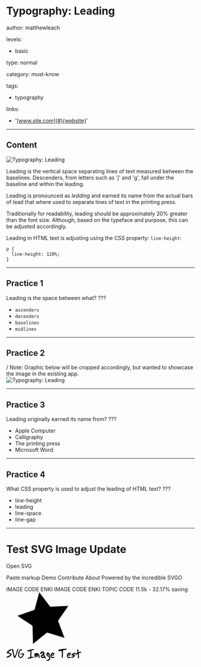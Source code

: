 # Typography: Leading
author: matthewleach

levels:
- basic

type: normal

category: must-know

tags:
- typography

links:
- '[www.site.com](#){website}'

---
## Content

![Typography: Leading](https://i.imgsafe.org/88/88328c494d.png)

Leading is the vertical space separating lines of text measured between the baselines. Descenders, from letters such as 'j' and 'g', fall under the baseline and within the leading. 

Leading is pronounced as *ledding* and earned its name from the actual bars of lead that where used to separate lines of text in the printing press. 

Traditionally for readability, leading should be approximately 20% greater than the font size.  Although, based on the typeface and purpose, this can be adjusted accordingly. 

Leading in HTML text is adjusting using the CSS property: `line-height`:

```
p {
  line-height: 120%;
}
```

---
## Practice 1

Leading is the space between what? ???

- `ascenders`
- `decenders`
- `baselines`
- `midlines`

---
## Practice 2

\/ Note: Graphic below will be cropped accordingly, but wanted to showcase the image in the existing app.  
![Typography: Leading](https://i.imgsafe.org/88/8866f30d50.png)


---

## Practice 3

Leading originally earned its name from? ???

- Apple Computer
- Calligraphy
- The printing press
- Microsoft Word

---


## Practice 4

What CSS property is used to adjust the leading of HTML text? ???

- line-height
- leading
- line-space
- line-gap

---


# Test SVG Image Update


Open SVG

Paste markup
Demo
Contribute
About
Powered by the incredible SVGO


IMAGE
CODE
ENKI IMAGE CODE
ENKI TOPIC CODE
11.5k - 32.17% saving
<svg width="201" height="183" viewBox="0 0 201 183" xmlns="http://www.w3.org/2000/svg"><title>Group</title><g fill="#000" fill-rule="evenodd"><path stroke="#4A4A4A" d="M109.14211033 106.8906211l-37.53363165 30.10486673-1.06448765-48.10346542L30.3140316 62.49833294l45.42016904-15.87717597L88.40435007.2040933l29.13569571 38.29083058 48.0605426-2.29363366-27.41331935 39.5422109 17.03289965 44.99952057z"/><path d="M14.14 153.508c0 .480002-1.403986 1.379993-4.212 2.7-2.80801404 1.320007-4.212 2.291997-4.212 2.916 0 .144001.03599964.264.108.36.69600348.792004 1.81199232 1.427998 3.348 1.908 1.8960095.576003 3.0119983.971999 3.348 1.188 1.0320052.624003 1.548 1.619993 1.548 2.988 0 1.632008-1.0679893 3.227992-3.204 4.788-1.53600768 1.080005-3.35998944 2.003996-5.472 2.772-1.51200756.552003-2.57999688.828-3.204.828-.40800204 0-.76799844-.161998-1.08-.486-.31200156-.324002-.468-.689998-.468-1.098 0-.312002.1199988-.575999.36-.792 1.46400732-.384002 3.32398872-1.163994 5.58-2.34 2.7600138-1.440007 4.14-2.603996 4.14-3.492 0-1.080005-.79199208-1.787998-2.376-2.124l-4.392-.864c-1.58400792-.528003-2.376-1.571992-2.376-3.132 0-.912005 1.51198488-2.471989 4.536-4.68 2.95201476-2.160011 4.9439948-3.24 5.976-3.24.5040025 0 .9719978.179998 1.404.54.4320022.360002.648.779998.648 1.26zm17.748-2.52c0 1.344007-1.2479875 5.615964-3.744 12.816-2.6160131 7.536038-4.3799954 11.304-5.292 11.304-1.0560053 0-2.0759951-1.247988-3.06-3.744-.6960035-1.824009-1.3799966-4.319984-2.052-7.488-.3840019-1.92001-.7559982-3.827991-1.116-5.724-.2880014-1.416007-.5039993-2.447997-.648-3.096-.2880014-1.152006-.6119982-2.159996-.972-3.024-.1440007-.312002-.216-.516-.216-.612 0-.600003.3839962-.9 1.152-.9 1.4160071 0 2.4719965 1.631984 3.168 4.896.4560023 3.072015.8999978 6.143985 1.332 9.216.5280026 3.384017 1.2359956 5.171999 2.124 5.364 1.1520058-.912005 2.2439948-2.963984 3.276-6.156l2.088-7.128c1.4400072-4.368022 2.5319963-6.552 3.276-6.552.4560023 0 .684.275997.684.828zm15.48 13.644c0 1.728009-.99599 3.887987-2.988 6.48-2.0640103 2.712014-3.9239917 4.068-5.58 4.068-2.5200126 0-4.379994-1.151988-5.58-3.456-.9360047-1.776009-1.404-4.067986-1.404-6.876 0-.816004.0359996-1.559997.108-2.232.2160011-1.872009.9719935-4.055988 2.268-6.552 1.5360077-2.952015 3.0479926-4.428 4.536-4.428 1.7760089 0 2.8919977.647994 3.348 1.944.1440007.408002.216.695999.216.864 0 .360002-.1379986.659999-.414.9-.2760014.240001-.5819983.36-.918.36-.2160011 0-.4499987-.191998-.702-.576-.2520013-.384002-.7379964-.576-1.458-.576-1.2960065 0-2.4119953 1.511985-3.348 4.536-.792004 2.448012-1.188 4.535991-1.188 6.264 0 1.752009.2519975 3.263994.756 4.536.6720034 1.824009 1.7399927 2.736 3.204 2.736.9120046 0 2.1899918-.899991 3.834-2.7 1.6440082-1.800009 2.466-3.155995 2.466-4.068 0-.840004-.5879941-1.26-1.764-1.26-.5760029 0-1.4459942.233998-2.61.702-1.1640058.468002-1.841999.702-2.034.702-.4560023 0-.684-.299997-.684-.9 0-.672003.7799922-1.319997 2.34-1.944 1.3440067-.528003 2.4479957-.792 3.312-.792 2.8560143 0 4.284.755992 4.284 2.268zm27.324-12.672c0 .792004-1.0679893 1.487997-3.204 2.088-2.592013.720004-4.0199987 1.187999-4.284 1.404.0240001.960005.036 1.991994.036 3.096 0 1.512008-.0479995 3.755985-.144 6.732-.1200006 3.120016-.18 5.375993-.18 6.768.408002-.024 1.1039951-.095999 2.088-.216.9120046-.096 1.6199975-.144 2.124-.144 1.1280056 0 1.692.383996 1.692 1.152 0 1.008005-.4439956 1.512-1.332 1.512-.1440007 0-.3479987-.042-.612-.126-.2640013-.084-.4679993-.126-.612-.126-.192001 0-.9959929.203998-2.412.612-1.5360077.456002-3.0599924.923998-4.572 1.404-2.3280116.672003-3.7559974 1.008-4.284 1.008-.3360017 0-.6959981-.137999-1.08-.414-.3840019-.276001-.576-.569998-.576-.882 0-.576003.4679953-1.079998 1.404-1.512.600003-.264001 1.5719933-.575998 2.916-.936 1.2720064-.336002 2.0519986-.575999 2.34-.72.0480002-2.08801.167999-4.871983.36-8.352.2160011-3.864019.324-5.76.324-5.688 0-.528003-.1079989-1.019998-.324-1.476-.2400012-.552003-.5999976-.828-1.08-.828-.2400012 0-.857995.263997-1.854.792-.996005.528003-1.9019959.792-2.718.792-.5760029 0-1.0739979-.221998-1.494-.666-.4200021-.444002-.63-.953997-.63-1.53 0-.792004 2.4719753-1.751994 7.416-2.88 4.5360227-1.056005 7.6199918-1.584 9.252-1.584.5280026 0 1.0079978.239998 1.44.72zm14.58 19.98c0 .576003-.0719993 1.247996-.216 2.016-.2400012 1.008005-.5399982 1.512-.9 1.512l-.144-.036c-.6960035-.480002-1.1759987-1.67999-1.44-3.6-.1680008-1.392007-.3359992-2.771993-.504-4.14-.1440007-.480002-.311999-.72-.504-.72-.0720004 0-.1319998.012-.18.036-.5520028.264001-.9479988.935995-1.188 2.016-.192001.936005-.3719992 1.859995-.54 2.772-.2880014.936005-.7679966 1.404-1.44 1.404-.6720034 0-1.103999-.275997-1.296-.828-.1200006-.288001-.18-.839996-.18-1.656 0-.312002.0179998-.761997.054-1.35.0360002-.588003.054-1.025999.054-1.314 0-.744004-.1319987-1.116-.396-1.116-.3360017 0-.8279968 1.271987-1.476 3.816-.6480032 2.544013-1.2239975 3.816-1.728 3.816-1.2720064 0-1.908-3.01197-1.908-9.036 0-2.496012.4319957-3.744 1.296-3.744.2880014 0 .6659977.179998 1.134.54.4680023.360002.7859992.671999.954.936.4800024-.456002.9779974-.911998 1.494-1.368.5160026-.456002 1.073997-.684 1.674-.684.2640013 0 .599998.263997 1.008.792.2400012.384002.4919987.779998.756 1.188.3600018-.168001.7079983-.252 1.044-.252 1.3200066 0 2.4479953 1.211988 3.384 3.636.792004 1.99201 1.188 3.779992 1.188 5.364zm16.524 3.456c0 .528003-.407996.792-1.224.792-.600003 0-1.223997-.299997-1.872-.9-.480002-.528003-.971997-1.043997-1.476-1.548-1.5840079.840004-2.7959958 1.26-3.636 1.26-1.3680068 0-2.5919946-.443996-3.672-1.332-1.1520058-.960005-1.728-2.111993-1.728-3.456 0-1.152006.4319957-2.111996 1.296-2.88.0960005-.072.9719917-.647995 2.628-1.728 1.0800054-.720004 1.7999982-1.499996 2.16-2.34.192001-.480002.288-.863999.288-1.152 0-.552003-.4919951-.828-1.476-.828-1.0320052 0-2.0099954.503995-2.934 1.512s-1.5779981 1.512-1.962 1.512c-.5040025 0-.9479981-.185998-1.332-.558-.3840019-.372002-.576-.809997-.576-1.314 0-1.080005.9359906-2.195994 2.808-3.348 1.7280086-1.080005 3.1799941-1.62 4.356-1.62 1.1040055 0 2.1719948.407996 3.204 1.224 1.080005.888004 1.62 1.859995 1.62 2.916 0 .480002-.113999 1.181995-.342 2.106s-.342 1.625998-.342 2.106c0 1.104006.701993 2.795989 2.106 5.076 1.404007 2.280011 2.106 3.779996 2.106 4.5zm-5.688-4.716c0-.504003-.1319987-1.043997-.396-1.62-.2880014-.696003-.6599977-1.044-1.116-1.044-.600003 0-1.3439956.299997-2.232.9-.8880044.600003-1.332 1.187997-1.332 1.764 0 .432002.395996.791999 1.188 1.08.6240031.216001 1.1999974.324 1.728.324 1.4400072 0 2.16-.467995 2.16-1.404zm17.316 3.492c0 5.352027-2.231978 8.028-6.696 8.028-2.688013 0-4.032-.611994-4.032-1.836 0-.648003.263997-.972.792-.972.240001 0 .599998.101999 1.08.306.480002.204001.791999.306.936.306 1.752009 0 3.059996-.647994 3.924-1.944.768004-1.128006 1.152-2.603991 1.152-4.428 0-.528003-.036-1.079997-.108-1.656-.408002-.480002-1.079995-.791999-2.016-.936-.264001.072-.539999.108-.828.108-1.200006 0-2.231996-.599994-3.096-1.8-.816004-1.104006-1.224-2.279994-1.224-3.528 0-1.440007.371996-2.699995 1.116-3.78.840004-1.248006 1.955993-1.872 3.348-1.872 1.824009 0 3.155996 1.259987 3.996 3.78.216001.672003.336 1.571994.36 2.7v1.512c0 .792004.048 1.451997.144 1.98.048.192001.263998.911994.648 2.16.336002 1.152006.504 1.776.504 1.872zm-3.348-5.904c0-.576003-.383996-1.439994-1.152-2.592-.336002-.528003-.899996-.792-1.692-.792-.720004 0-1.08.455995-1.08 1.368 0 .816004.275997 1.481997.828 1.998s1.235996.774 2.052.774c.696003 0 1.044-.251997 1.044-.756zm14.976 4.608c0 .528003-.863991 1.031998-2.592 1.512-1.440007.408002-2.555996.612-3.348.612-3.336017 0-5.004-2.01598-5.004-6.048 0-1.800009.623994-3.611991 1.872-5.436 1.368007-1.99201 2.903991-2.988 4.608-2.988.960005 0 1.889996.425996 2.79 1.278.900005.852004 1.35 1.757995 1.35 2.718 0 .984005-.533995 1.943995-1.602 2.88s-2.105995 1.404-3.114 1.404c-.288001 0-.713997-.107999-1.278-.324s-1.001998-.312-1.314-.288h-.144c-.528003.336002-.792.887996-.792 1.656 0 1.032005.323997 1.727998.972 2.088.480002.264001 1.283994.396 2.412.396.408002 0 1.019996-.048 1.836-.144.816004-.096 1.427998-.144 1.836-.144 1.008005 0 1.512.275997 1.512.828zm-2.664-8.28c0-.672003-.647994-1.008-1.944-1.008-.456002 0-.911998.167998-1.368.504-.456002.336002-.684.707998-.684 1.116 0 .312002.173998.599999.522.864.348002.264001.689998.396 1.026.396.408002 0 .917997-.215998 1.53-.648.612003-.432002.918-.839998.918-1.224zm35.208-12.744c0 .744004-.467995 1.247999-1.404 1.512-.072.024-1.619985.095999-4.644.216-2.424012.120001-3.684.467997-3.78 1.044-.120001.672003-.216 1.919991-.288 3.744v7.452c0 3.072015-.203998 5.531991-.612 7.38-.288001 1.248006-.719997 1.872-1.296 1.872-.720004 0-1.08-1.559984-1.08-4.68 0-1.008005.036-2.49599.108-4.464.072-1.96801.108-3.455995.108-4.464 0-4.03202-.539995-6.048-1.62-6.048-.480002 0-1.289994.263997-2.43.792s-1.961997.792-2.466.792c-1.848009 0-2.772-.923991-2.772-2.772 0-.912005 2.363976-1.799996 7.092-2.664 3.96002-.696003 6.89999-1.044 8.82-1.044h2.016c1.392007 0 2.339997.012 2.844.036.936005.072 1.404.503996 1.404 1.296zm11.412 21.024c0 .528003-.863991 1.031998-2.592 1.512-1.440007.408002-2.555996.612-3.348.612-3.336017 0-5.004-2.01598-5.004-6.048 0-1.800009.623994-3.611991 1.872-5.436 1.368007-1.99201 2.903991-2.988 4.608-2.988.960005 0 1.889996.425996 2.79 1.278.900005.852004 1.35 1.757995 1.35 2.718 0 .984005-.533995 1.943995-1.602 2.88s-2.105995 1.404-3.114 1.404c-.288001 0-.713997-.107999-1.278-.324s-1.001998-.312-1.314-.288h-.144c-.528003.336002-.792.887996-.792 1.656 0 1.032005.323997 1.727998.972 2.088.480002.264001 1.283994.396 2.412.396.408002 0 1.019996-.048 1.836-.144.816004-.096 1.427998-.144 1.836-.144 1.008005 0 1.512.275997 1.512.828zm-2.664-8.28c0-.672003-.647994-1.008-1.944-1.008-.456002 0-.911998.167998-1.368.504-.456002.336002-.684.707998-.684 1.116 0 .312002.173998.599999.522.864.348002.264001.689998.396 1.026.396.408002 0 .917997-.215998 1.53-.648.612003-.432002.918-.839998.918-1.224zm14.292-2.448c0 .936005-.395996 1.547999-1.188 1.836l-2.16.432c-.792004.168001-1.188.575997-1.188 1.224 0 .264001.335997.491999 1.008.684.936005.288001 1.535999.515999 1.8.684.648003.384002.972.959996.972 1.728 0 1.080005-1.103989 2.363993-3.312 3.852-2.112011 1.416007-3.755994 2.124-4.932 2.124-1.128006 0-1.692-.323997-1.692-.972 0-.624003.467995-1.223997 1.404-1.8.336002-.192001 1.211993-.611997 2.628-1.26.936005-.432002 1.404-.767999 1.404-1.008 0-.696003-.371996-1.139999-1.116-1.332-.312002-.072-.935995-.108-1.872-.108-1.128006 0-1.692-.587994-1.692-1.764 0-1.440007.95999-2.471997 2.88-3.096.432002-.144001 1.427992-.695995 2.988-1.656 1.416007-.888004 2.279998-1.332 2.592-1.332.456002 0 .815999.179998 1.08.54.264001.360002.396.767998.396 1.224zm15.696-2.412c0 .624003-.575994 1.103998-1.728 1.44-1.080005.216001-2.147995.431999-3.204.648-1.152006.288001-1.728.671998-1.728 1.152 0 .768004.095999 1.823993.288 3.168.240001 1.584008.384 2.651997.432 3.204.072 1.008005.108 1.955996.108 2.844 0 1.272006-.059999 2.087998-.18 2.448-.264001.840004-.863995 1.26-1.8 1.26-.576003 0-.864-.191998-.864-.576 0-.240001.042-.737996.126-1.494.084-.756004.126-1.325998.126-1.71 0-3.816019-.275997-6.479992-.828-7.992-.096-.240001-.18-.36-.252-.36-.192001 0-.863994.461995-2.016 1.386s-1.907998 1.386-2.268 1.386c-.504003 0-.899999-.227998-1.188-.684-.240001-.384002-.36-.851997-.36-1.404 0-.744004.479995-1.355998 1.44-1.836l2.664-1.152c.960005-.528003 1.44-1.235996 1.44-2.124 0-.600003-.125999-1.493994-.378-2.682-.252001-1.188006-.378-2.081997-.378-2.682 0-1.392007.455995-2.088 1.368-2.088.840004 0 1.355999.947991 1.548 2.844.048 1.272006.096 2.555994.144 3.852.048.648003.323997.972.828.972.600003 0 1.445995-.227998 2.538-.684s1.901997-.684 2.43-.684c.408002 0 .791998.161998 1.152.486.360002.324002.54.677998.54 1.062z"/></g></svg>
